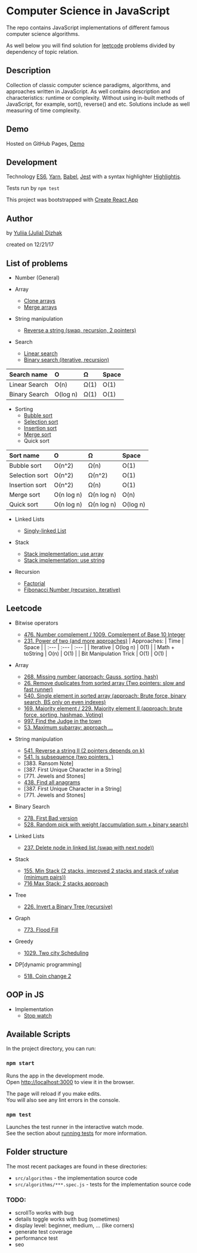 # Computer Science in JavaScript
The repo contains JavaScript implementations of different famous computer science algorithms.

As well below you will find solution for [leetcode](https://leetcode.com/) problems
divided by dependency of topic relation.

## Description
Collection of classic computer science paradigms, algorithms, and approaches written in JavaScript.
As well contains description and characteristics: runtime or complexity.
Without using in-built methods of JavaScript, for example, sort(), reverse() and etc.
Solutions include as well measuring of time complexity.

## Demo
Hosted on GitHub Pages, [Demo](https://julia-dizhak.github.io/javascript-algorithms/)

## Development
Technology
[ES6](http://es6-features.org/), [Yarn](https://yarnpkg.com/), [Babel](https://babeljs.io/), [Jest](https://facebook.github.io/jest/) with a syntax highlighter [Highlightjs](https://highlightjs.org/).

Tests run by `npm test`

This project was bootstrapped with [Create React App](https://github.com/facebook/create-react-app)

## Author

by [Yuliia (Julia) Dizhak](https://github.com/julia-dizhak)

created on 12/21/17

## List of problems

* Number (General)
* Array
    * [Clone arrays](https://github.com/julia-dizhak/javascript-algorithms/blob/master/src/algorithms/array/clone.js)
    * [Merge arrays](https://github.com/julia-dizhak/javascript-algorithms/blob/master/src/algorithms/array/merge-sorted-arrays.js)

* String manipulation
    * [Reverse a string (swap, recursion, 2 pointers)](https://github.com/julia-dizhak/javascript-algorithms/blob/master/src/algorithms/array/reverse-a-string.js)

* Search
    * [Linear search](https://github.com/julia-dizhak/javascript-algorithms/blob/master/src/algorithms/search/find-index.js)
    * [Binary search (iterative, recursion)](https://github.com/julia-dizhak/javascript-algorithms/blob/master/src/algorithms/search/binary-search.js)

| Search name       | O          | Ω      | Space  |
| :---              | :---       | :---   | :---   |
| Linear Search     | O(n)       | Ω(1)   | O(1)   |
| Binary Search     | O(log n)   | Ω(1)   | O(1)   |

* Sorting
    * [Bubble sort](https://github.com/julia-dizhak/javascript-algorithms/blob/master/src/algorithms/sorting/bubble-sort.js)
    * [Selection sort](https://github.com/julia-dizhak/javascript-algorithms/blob/master/src/algorithms/sorting/selection-sort.js)
    * [Insertion sort](https://github.com/julia-dizhak/javascript-algorithms/blob/master/src/algorithms/sorting/insertion-sort.js)
    * [Merge sort](https://github.com/julia-dizhak/javascript-algorithms/blob/master/src/algorithms/sorting/merge-sort.js)
    * Quick sort

| Sort name       | O           | Ω          | Space     |
| :---            | :---        | :---       | :---      |
| Bubble sort     | O(n^2)      | Ω(n)       | O(1)      |
| Selection sort  | O(n^2)      | Ω(n^2)     | O(1)      |
| Insertion sort  | O(n^2)      | Ω(n)       | O(1)      |
| Merge sort      | O(n log n)  | Ω(n log n) | O(n)      |
| Quick sort      | O(n log n)  | Ω(n log n) | O(log n)  |

* Linked Lists
    * [Singly-linked List](https://github.com/julia-dizhak/javascript-algorithms/blob/master/src/algorithms/linked-lists/singly-linked-list.js)

* Stack
    * [Stack implementation: use array](https://github.com/julia-dizhak/javascript-algorithms/blob/master/src/algorithms/stack-queue/stack/stack-use-array.js)
    * [Stack implementation: use string](https://github.com/julia-dizhak/javascript-algorithms/blob/master/src/algorithms/stack-queue/stack/stack-use-string.js)

* Recursion
    * [Factorial](https://github.com/julia-dizhak/javascript-algorithms/blob/master/src/algorithms/recursion/factorial.js)
    * [Fibonacci Number (recursion, iterative)](https://github.com/julia-dizhak/javascript-algorithms/blob/master/src/algorithms/recursion/fibonacci.js)


## Leetcode

* Bitwise operators
    * [476. Number complement / 1009. Complement of Base 10 Integer](https://github.com/julia-dizhak/javascript-algorithms/blob/master/src/leetcode/bitwise/476-number-complement.js)
    * [231. Power of two (and more approaches)](https://github.com/julia-dizhak/javascript-algorithms/blob/master/src/leetcode/bitwise/231-power-of-two.js)
    | Approaches:              | Time         | Space  |
    | :---                     | :---         | :---   |
    | Iterative                | O(log n)     | 0(1)   |
    | Math + toString          | O(n)         | O(1)   |
    | Bit Manipulation Trick   | O(1)         | O(1)   |

* Array
    * [268. Missing number (approach: Gauss, sorting, hash)](https://github.com/julia-dizhak/javascript-algorithms/blob/master/src/leetcode/array/268-missing-number.js)
    * [26. Remove duplicates from sorted array (Two pointers: slow and fast runner)](https://github.com/julia-dizhak/javascript-algorithms/blob/master/src/leetcode/array/26-remove-duplicates-from-sorted-array.js)
    * [540. Single element in sorted array (approach: Brute force, binary search, BS only on even indexes)](https://github.com/julia-dizhak/javascript-algorithms/blob/master/src/leetcode/array/540-single-element-in-sorted-array.js)
    * [169. Majority element / 229. Majority element II (approach: brute force, sorting, hashmap, Voting)](https://github.com/julia-dizhak/javascript-algorithms/blob/master/src/leetcode/array/169-majority-element.js)
    * [997. Find the Judge in the town](https://github.com/julia-dizhak/javascript-algorithms/blob/master/src/leetcode/array/997-find-judge.js)
    * [53. Maximum subarray: approach ...](https://github.com/julia-dizhak/javascript-algorithms/blob/master/src/leetcode/array/53-max-contiguous-subarray-sum.js)

* String manipulation
    * [541. Reverse a string II (2 pointers depends on k)](https://github.com/julia-dizhak/javascript-algorithms/blob/master/src/leetcode/string-manipulation/541-reverse-string2.js)
    * [541. Is subsequence (two pointers, )](https://github.com/julia-dizhak/javascript-algorithms/blob/master/src/leetcode/string-manipulation/392-is-subsequnce.js)
    * [383. Ransom Note]
    * [387. First Unique Character in a String]
    * [771. Jewels and Stones]
    * [438. Find all anagrams](https://github.com/julia-dizhak/javascript-algorithms/blob/master/src/leetcode/string-manipulation/438-find-all-anagrams.js)
    * [387. First Unique Character in a String]
    * [771. Jewels and Stones]

* Binary Search
    * [278. First Bad version](https://github.com/julia-dizhak/javascript-algorithms/blob/master/src/leetcode/search/binary-search/278-first-bad-version.js)
    * [528. Random pick with weight (accumulation sum + binary search)](https://github.com/julia-dizhak/javascript-algorithms/blob/master/src/leetcode/search/binary-search/528-random-pick-with-weight.js)

* Linked Lists
    * [237. Delete node in linked list (swap with next node))](https://github.com/julia-dizhak/javascript-algorithms/blob/master/src/leetcode/linked-lists/singly-linked-list/237-delete-node-in-linked-list.js)

* Stack
    * [155. Min Stack (2 stacks, improved 2 stacks and stack of value (minimum pairs))](https://github.com/julia-dizhak/javascript-algorithms/blob/master/src/leetcode/stack/155-min-stack.js)
    * [716 Max Stack: 2 stacks approach](https://github.com/julia-dizhak/javascript-algorithms/blob/master/src/leetcode/stack/716-max-stack.js)

* Tree
    * [226. Invert a Binary Tree (recursive)](https://github.com/julia-dizhak/javascript-algorithms/blob/master/src/leetcode/tree/binary-tree/226-invert-binary-tree.js)

* Graph
    * [773. Flood Fill](https://github.com/julia-dizhak/javascript-algorithms/blob/master/src/leetcode/graph/dfs/773-flood-fill.js)


* Greedy
    * [1029. Two city Scheduling](https://github.com/julia-dizhak/javascript-algorithms/blob/master/src/leetcode/greedy/1029-two-city-scheduling.js)

* DP[dynamic programming]
    * [518. Coin change 2 ](https://github.com/julia-dizhak/javascript-algorithms/blob/master/src/leetcode/dp/518-coin-change-2.js)



## OOP in JS

* Implementation
    * [Stop watch](https://github.com/julia-dizhak/javascript-algorithms/blob/master/src/oop/stop-watch.js)


## Available Scripts

In the project directory, you can run:

### `npm start`

Runs the app in the development mode.<br />
Open [http://localhost:3000](http://localhost:3000) to view it in the browser.

The page will reload if you make edits.<br />
You will also see any lint errors in the console.

### `npm test`

Launches the test runner in the interactive watch mode.<br />
See the section about [running tests](https://facebook.github.io/create-react-app/docs/running-tests) for more information.


## Folder structure
The most recent packages are found in these directories:

* `src/algorithms` - the implementation source code
* `src/algorithms/***.spec.js` - tests for the implementation source code


### TODO:
  * scrollTo works with bug
  * details toggle works with bug (sometimes)
  * display level: beginner, medium, ... (like corners)
  * generate test coverage
  * performance test
  * seo
